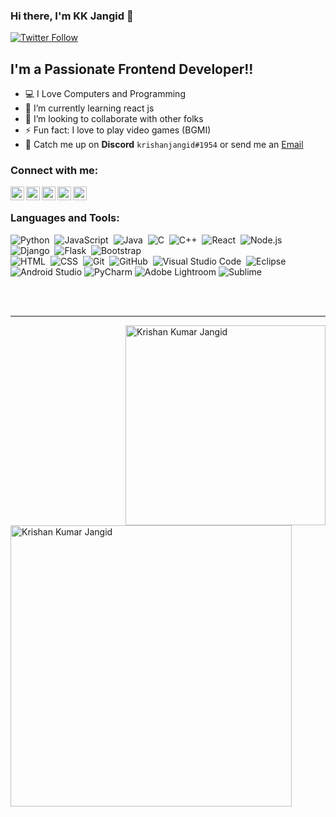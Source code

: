 ### Hi there, I'm KK Jangid 👋

[![Twitter Follow](https://img.shields.io/twitter/follow/krishan_jangid5?color=1DA1F2&logo=twitter&style=for-the-badge)](https://twitter.com/intent/follow?original_referer=https%3A%2F%2Fgithub.com%2Fkrishan_jangid5&screen_name=Krishan_Jangid5)

## I'm a Passionate Frontend Developer!!
- 💻 I Love Computers and Programming
- 🌱 I’m currently learning react js
- 👯 I’m looking to collaborate with other folks
- ⚡ Fun fact: I love to play video games (BGMI)
- 💬 Catch me up on **Discord** `krishanjangid#1954` or send me an [Email](mailto:krishanjangid516@gmail.com)

### Connect with me:

[<img align="left" alt="twitter | Twitter" width="22px" src="https://cdn.jsdelivr.net/npm/simple-icons@v3/icons/twitter.svg" />][twitter]
[<img align="left" alt="linkedin | LinkedIn" width="22px" src="https://cdn.jsdelivr.net/npm/simple-icons@v3/icons/linkedin.svg" />][linkedin]
[<img align="left" alt="instagram | Instagram" width="22px" src="https://cdn.jsdelivr.net/npm/simple-icons@v3/icons/instagram.svg" />][instagram]
[<img align="left" alt="Medium | Medium" width="22px" src="https://cdn.jsdelivr.net/npm/simple-icons@3.13.0/icons/medium.svg" />][Medium]
[<img align="left" alt="Stack Overflow | Stack Overflow" width="22px" src="https://cdn.jsdelivr.net/npm/simple-icons@3.13.0/icons/stackoverflow.svg" />][Stackoverflow]

<br />

### Languages and Tools:

![Python](https://img.shields.io/badge/-Python-05122A?style=flat&logo=python)&nbsp;
![JavaScript](https://img.shields.io/badge/-JavaScript-05122A?style=flat&logo=javascript)&nbsp;
![Java](https://img.shields.io/badge/-Java-05122A?style=flat&logo=Java&logoColor=FFA518)&nbsp;
![C](https://img.shields.io/badge/-C-05122A?style=flat&logo=C&logoColor=A8B9CC)&nbsp;
![C++](https://img.shields.io/badge/-C++-05122A?style=flat&logo=C%2B%2B&logoColor=00599C)&nbsp;
![React](https://img.shields.io/badge/-React-05122A?style=flat&logo=react)&nbsp;
![Node.js](https://img.shields.io/badge/-Node.js-05122A?style=flat&logo=node.js)&nbsp;
![Django](https://img.shields.io/badge/-Django-05122A?style=flat&logo=django&logoColor=092E20)&nbsp;
![Flask](https://img.shields.io/badge/-Flask-05122A?style=flat&logo=flask)&nbsp;
![Bootstrap](https://img.shields.io/badge/-Bootstrap-05122A?style=flat&logo=bootstrap&logoColor=563D7C)\
![HTML](https://img.shields.io/badge/-HTML-05122A?style=flat&logo=HTML5)&nbsp;
![CSS](https://img.shields.io/badge/-CSS-05122A?style=flat&logo=CSS3&logoColor=1572B6)&nbsp;
![Git](https://img.shields.io/badge/-Git-05122A?style=flat&logo=git)&nbsp;
![GitHub](https://img.shields.io/badge/-GitHub-05122A?style=flat&logo=github)&nbsp;
![Visual Studio Code](https://img.shields.io/badge/-Visual%20Studio%20Code-05122A?style=flat&logo=visual-studio-code&logoColor=007ACC)&nbsp;
![Eclipse](https://img.shields.io/badge/-Eclipse-05122A?style=flat&logo=eclipse-ide&logoColor=2C2255)&nbsp;
![Android Studio](https://img.shields.io/badge/Android%20Studio-3DDC84.svg?style=flat&logo=android-studio&logoColor=white)
![PyCharm](https://img.shields.io/badge/pycharm-143?style=flat&logo=pycharm&logoColor=black&color=black&labelColor=yellow)
![Adobe Lightroom](https://img.shields.io/badge/Adobe%20Lightroom-31A8FF.svg?style=flat&logo=Adobe%20Lightroom&logoColor=white)
![Sublime](https://img.shields.io/badge/Adobe%20Lightroom-31A8FF.svg?style=flat&logo=Adobe%20Lightroom&logoColor=white)
  
<br />
<br />

---
[twitter]: https://twitter.com/krishan_jangid5
[instagram]: https://instagram.com/officialkrishanjangid
[linkedin]: https://linkedin.com/in/kkjangid
[Medium]: https://kkjangid.medium.com
[Stackoverflow]: https://stackoverflow.com/users/10436327/k-k-jangid

<div>
<a href=".UnderlineNav-item selected">
  <img width="320" src="https://github-readme-stats.vercel.app/api/top-langs/?username=krishanjangid&layout=compact&langs_count=8&theme=algolia" alt="Krishan Kumar Jangid" align="right">
  </a>
<a href="#choose-pinned-repositories">
  <img width="450" src="https://github-readme-stats.vercel.app/api?username=krishanjangid&theme=algolia&show_icons=true" alt="Krishan Kumar Jangid" align="left">
  </a>
  </div>
 

  
